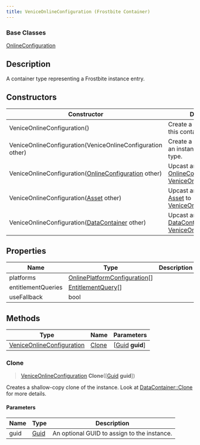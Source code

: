 ```yaml
---
title: VeniceOnlineConfiguration (Frostbite Container)
---
```

### Base Classes

[OnlineConfiguration](OnlineConfiguration)

## Description

A container type representing a Frostbite instance entry.

## Constructors

| Constructor                                                                          | Description                                                                                                                               |
| ------------------------------------------------------------------------------------ | ----------------------------------------------------------------------------------------------------------------------------------------- |
| VeniceOnlineConfiguration()                                                          | Create a new instance of this container type.                                                                                             |
| VeniceOnlineConfiguration(VeniceOnlineConfiguration other)                           | Create a reference copy of an instance of the same type.                                                                                  |
| VeniceOnlineConfiguration([OnlineConfiguration](OnlineConfiguration) other)          | Upcast an instance of type [OnlineConfiguration](OnlineConfiguration) to [VeniceOnlineConfiguration](VeniceOnlineConfiguration).          |
| VeniceOnlineConfiguration([Asset](Asset) other)                                      | Upcast an instance of type [Asset](Asset) to [VeniceOnlineConfiguration](VeniceOnlineConfiguration).                                      |
| VeniceOnlineConfiguration([DataContainer](/vext/ref/cls/shr/datacontainer) other) | Upcast an instance of type [DataContainer](/vext/ref/cls/shr/datacontainer) to [VeniceOnlineConfiguration](VeniceOnlineConfiguration). |

## Properties

| Name               | Type                                                           | Description |
| ------------------ | -------------------------------------------------------------- | ----------- |
| platforms          | [OnlinePlatformConfiguration](OnlinePlatformConfiguration)\[\] |             |
| entitlementQueries | [EntitlementQuery](EntitlementQuery)\[\]                       |             |
| useFallback        | bool                                                           |             |

## Methods

| Type                                                   | Name            | Parameters                                     |
| ------------------------------------------------------ | --------------- | ---------------------------------------------- |
| [VeniceOnlineConfiguration](VeniceOnlineConfiguration) | [Clone](#clone) | \[[Guid](/vext/ref/cls/shr/guid) **guid**\] |

### Clone

> [VeniceOnlineConfiguration](VeniceOnlineConfiguration) **Clone**(\[[Guid](/vext/ref/cls/shr/guid) **guid**\])

Creates a shallow-copy clone of the instance. Look at [DataContainer::Clone](/vext/ref/cls/shr/datacontainer#clone) for more details.

#### Parameters

| Name | Type         | Description                                 |
| ---- | ------------ | ------------------------------------------- |
| guid | [Guid](Guid) | An optional GUID to assign to the instance. |

